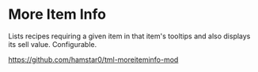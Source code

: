 # More Item Info

Lists recipes requiring a given item in that item's tooltips and also displays its sell value. Configurable.

https://github.com/hamstar0/tml-moreiteminfo-mod